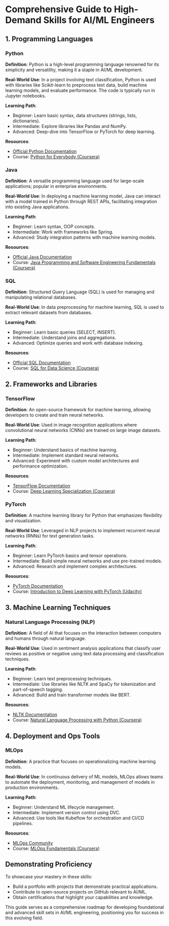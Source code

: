 # Comprehensive Guide to High-Demand Skills for AI/ML Engineers

## 1. Programming Languages

### Python
**Definition**: Python is a high-level programming language renowned for its simplicity and versatility, making it a staple in AI/ML development.

**Real-World Use**: In a project involving text classification, Python is used with libraries like Scikit-learn to preprocess text data, build machine learning models, and evaluate performance. The code is typically run in Jupyter notebooks.

**Learning Path**:
- Beginner: Learn basic syntax, data structures (strings, lists, dictionaries).
- Intermediate: Explore libraries like Pandas and NumPy.
- Advanced: Deep-dive into TensorFlow or PyTorch for deep learning.

**Resources**:
- [Official Python Documentation](https://www.python.org/doc/)
- Course: [Python for Everybody (Coursera)](https://www.coursera.org/specializations/python)

### Java
**Definition**: A versatile programming language used for large-scale applications; popular in enterprise environments.

**Real-World Use**: In deploying a machine learning model, Java can interact with a model trained in Python through REST APIs, facilitating integration into existing Java applications.

**Learning Path**:
- Beginner: Learn syntax, OOP concepts.
- Intermediate: Work with frameworks like Spring.
- Advanced: Study integration patterns with machine learning models.

**Resources**:
- [Official Java Documentation](https://docs.oracle.com/en/java/)
- Course: [Java Programming and Software Engineering Fundamentals (Coursera)](https://www.coursera.org/specializations/java-programming)

### SQL
**Definition**: Structured Query Language (SQL) is used for managing and manipulating relational databases.

**Real-World Use**: In data preprocessing for machine learning, SQL is used to extract relevant datasets from databases.

**Learning Path**:
- Beginner: Learn basic queries (SELECT, INSERT).
- Intermediate: Understand joins and aggregations.
- Advanced: Optimize queries and work with database indexing.

**Resources**:
- [Official SQL Documentation](https://www.w3schools.com/sql/sql_intro.asp)
- Course: [SQL for Data Science (Coursera)](https://www.coursera.org/learn/sql-for-data-science)

## 2. Frameworks and Libraries

### TensorFlow
**Definition**: An open-source framework for machine learning, allowing developers to create and train neural networks.

**Real-World Use**: Used in image recognition applications where convolutional neural networks (CNNs) are trained on large image datasets.

**Learning Path**:
- Beginner: Understand basics of machine learning.
- Intermediate: Implement standard neural networks.
- Advanced: Experiment with custom model architectures and performance optimization.

**Resources**:
- [TensorFlow Documentation](https://www.tensorflow.org/guide)
- Course: [Deep Learning Specialization (Coursera)](https://www.coursera.org/specializations/deep-learning)

### PyTorch
**Definition**: A machine learning library for Python that emphasizes flexibility and visualization.

**Real-World Use**: Leveraged in NLP projects to implement recurrent neural networks (RNNs) for text generation tasks.

**Learning Path**:
- Beginner: Learn PyTorch basics and tensor operations.
- Intermediate: Build simple neural networks and use pre-trained models.
- Advanced: Research and implement complex architectures.

**Resources**:
- [PyTorch Documentation](https://pytorch.org/docs/stable/index.html)
- Course: [Introduction to Deep Learning with PyTorch (Udacity)](https://www.udacity.com/course/deep-learning-pytorch--ud188)

## 3. Machine Learning Techniques

### Natural Language Processing (NLP)
**Definition**: A field of AI that focuses on the interaction between computers and humans through natural language.

**Real-World Use**: Used in sentiment analysis applications that classify user reviews as positive or negative using text data processing and classification techniques.

**Learning Path**:
- Beginner: Learn text preprocessing techniques.
- Intermediate: Use libraries like NLTK and SpaCy for tokenization and part-of-speech tagging.
- Advanced: Build and train transformer models like BERT.

**Resources**:
- [NLTK Documentation](http://www.nltk.org/)
- Course: [Natural Language Processing with Python (Coursera)](https://www.coursera.org/learn/natural-language-processing-with-classification-and-vector-spaces)

## 4. Deployment and Ops Tools

### MLOps
**Definition**: A practice that focuses on operationalizing machine learning models.

**Real-World Use**: In continuous delivery of ML models, MLOps allows teams to automate the deployment, monitoring, and management of models in production environments.

**Learning Path**:
- Beginner: Understand ML lifecycle management.
- Intermediate: Implement version control using DVC.
- Advanced: Use tools like Kubeflow for orchestration and CI/CD pipelines.

**Resources**:
- [MLOps Community](https://mlops.community/)
- Course: [MLOps Fundamentals (Coursera)](https://www.coursera.org/learn/mlops-fundamentals)

## Demonstrating Proficiency
To showcase your mastery in these skills:
- Build a portfolio with projects that demonstrate practical applications.
- Contribute to open-source projects on GitHub relevant to AI/ML.
- Obtain certifications that highlight your capabilities and knowledge.

This guide serves as a comprehensive roadmap for developing foundational and advanced skill sets in AI/ML engineering, positioning you for success in this evolving field.